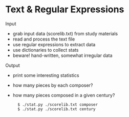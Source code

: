 # Text & Regular Expressions

Input
- grab input data (scorelib.txt) from study materials
- read and process the text file
- use regular expressions to extract data
- use dictionaries to collect stats
- beware! hand-written, somewhat irregular data

Output
- print some interesting statistics
- how many pieces by each composer?
- how many pieces composed in a given century?


        $ ./stat.py ./scorelib.txt composer
        $ ./stat.py ./scorelib.txt century
